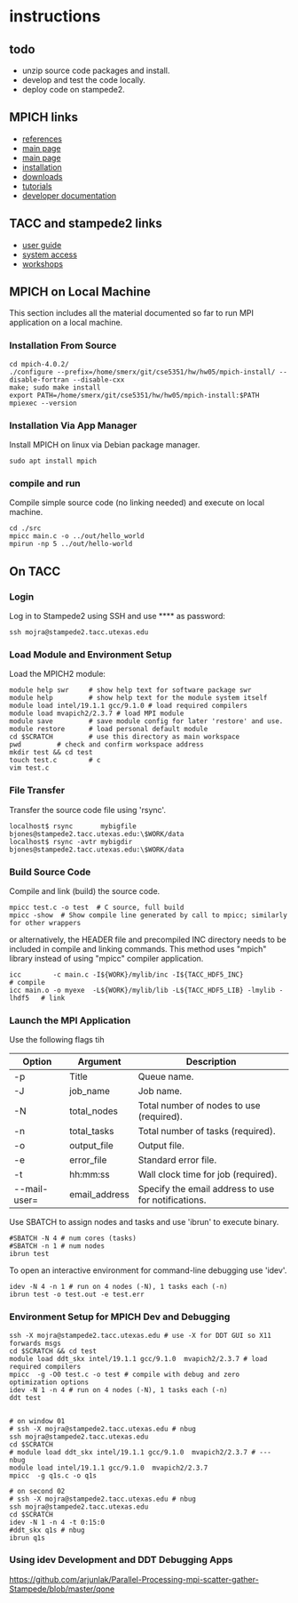 # instructions

## todo

- unzip source code packages and install.
- develop and test the code locally.
- deploy code on stampede2.

## MPICH links

- [references](https://portal.tacc.utexas.edu/user-guides/stampede2#refs)
- [main page](http://www.mpich.org/)
- [main page](http://www.mpich.org/)
- [installation](https://mpitutorial.com/tutorials/installing-mpich2/)
- [downloads](https://www.mpich.org/downloads/)
- [tutorials](https://anl.app.box.com/v/2019-06-21-basic-mpi)
- [developer documentation](https://wiki.mpich.org/mpich/index.php/Developer_Documentation)

## TACC and stampede2 links

- [user guide](https://portal.tacc.utexas.edu/user-guides/stampede2#job-scripts)
- [system access](https://portal.tacc.utexas.edu/user-guides/stampede2#access)
- [workshops](https://www.youtube.com/channel/UCIyVQ1bICGCggZisXBSSRlw/videos)

## MPICH on Local Machine

This section includes all the material documented so far to run MPI application
on a local machine.

### Installation From Source

    cd mpich-4.0.2/
    ./configure --prefix=/home/smerx/git/cse5351/hw/hw05/mpich-install/ --disable-fortran --disable-cxx
    make; sudo make install
    export PATH=/home/smerx/git/cse5351/hw/hw05/mpich-install:$PATH
    mpiexec --version

### Installation Via App Manager

Install MPICH on linux via Debian package manager.

    sudo apt install mpich

### compile and run

Compile simple source code (no linking needed) and execute on local machine.

    cd ./src
    mpicc main.c -o ../out/hello_world
    mpirun -np 5 ../out/hello-world

## On TACC

### Login

Log in to Stampede2 using SSH and use \*\*\*\* as password:

    ssh mojra@stampede2.tacc.utexas.edu

### Load Module and Environment Setup

Load the MPICH2 module:

    module help swr     # show help text for software package swr
    module help         # show help text for the module system itself
    module load intel/19.1.1 gcc/9.1.0 # load required compilers
    module load mvapich2/2.3.7 # load MPI module
    module save         # save module config for later 'restore' and use.
    module restore      # load personal default module
    cd $SCRATCH         # use this directory as main workspace
    pwd         # check and confirm workspace address
    mkdir test && cd test
    touch test.c        # c
    vim test.c

### File Transfer

Transfer the source code file using 'rsync'.

    localhost$ rsync       mybigfile bjones@stampede2.tacc.utexas.edu:\$WORK/data
    localhost$ rsync -avtr mybigdir bjones@stampede2.tacc.utexas.edu:\$WORK/data

### Build Source Code

Compile and link (build) the source code.

    mpicc test.c -o test  # C source, full build
    mpicc -show  # Show compile line generated by call to mpicc; similarly for other wrappers

or alternatively, the HEADER file and precompiled INC directory needs to be
included in compile and linking commands. This method uses "mpich" library
instead of using "mpicc" compiler application.

    icc        -c main.c -I${WORK}/mylib/inc -I${TACC_HDF5_INC}                  # compile
    icc main.o -o myexe  -L${WORK}/mylib/lib -L${TACC_HDF5_LIB} -lmylib -lhdf5   # link

### Launch the MPI Application

Use the following flags tih

| Option       | Argument      | Description                                         |
| ------------ | ------------- | --------------------------------------------------- |
| -p           | Title         | Queue name.                                         |
| -J           | job_name      | Job name.                                           |
| -N           | total_nodes   | Total number of nodes to use (required).            |
| -n           | total_tasks   | Total number of tasks (required).                   |
| -o           | output_file   | Output file.                                        |
| -e           | error_file    | Standard error file.                                |
| -t           | hh:mm:ss      | Wall clock time for job (required).                 |
| --mail-user= | email_address | Specify the email address to use for notifications. |

Use SBATCH to assign nodes and tasks and use 'ibrun' to execute binary.

    #SBATCH -N 4 # num cores (tasks)
    #SBATCH -n 1 # num nodes
    ibrun test

To open an interactive environment for command-line debugging use 'idev'.

    idev -N 4 -n 1 # run on 4 nodes (-N), 1 tasks each (-n)
    ibrun test -o test.out -e test.err

### Environment Setup for MPICH Dev and Debugging

    ssh -X mojra@stampede2.tacc.utexas.edu # use -X for DDT GUI so X11 forwards msgs
    cd $SCRATCH && cd test
    module load ddt_skx intel/19.1.1 gcc/9.1.0  mvapich2/2.3.7 # load required compilers
    mpicc  -g -O0 test.c -o test # compile with debug and zero optimization options
    idev -N 1 -n 4 # run on 4 nodes (-N), 1 tasks each (-n)
    ddt test


    # on window 01
    # ssh -X mojra@stampede2.tacc.utexas.edu # nbug
    ssh mojra@stampede2.tacc.utexas.edu
    cd $SCRATCH
    # module load ddt_skx intel/19.1.1 gcc/9.1.0  mvapich2/2.3.7 # --- nbug
    module load intel/19.1.1 gcc/9.1.0  mvapich2/2.3.7
    mpicc  -g q1s.c -o q1s

    # on second 02
    # ssh -X mojra@stampede2.tacc.utexas.edu # nbug
    ssh mojra@stampede2.tacc.utexas.edu
    cd $SCRATCH
    idev -N 1 -n 4 -t 0:15:0
    #ddt_skx q1s # nbug
    ibrun q1s

### Using idev Development and DDT Debugging Apps

https://github.com/arjunlak/Parallel-Processing-mpi-scatter-gather-Stampede/blob/master/qone
